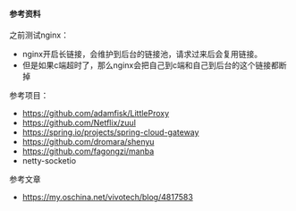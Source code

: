 #### 参考资料


之前测试nginx：
* nginx开启长链接，会维护到后台的链接池，请求过来后会复用链接。
* 但是如果c端超时了，那么nginx会把自己到c端和自己到后台的这个链接都断掉


参考项目：
* https://github.com/adamfisk/LittleProxy
* https://github.com/Netflix/zuul
* https://spring.io/projects/spring-cloud-gateway
* https://github.com/dromara/shenyu
* https://github.com/fagongzi/manba
* netty-socketio

参考文章
* https://my.oschina.net/vivotech/blog/4817583
